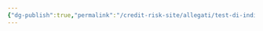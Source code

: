 ```yaml
---
{"dg-publish":true,"permalink":"/credit-risk-site/allegati/test-di-indipendenza-2023-01-05-17-55-39-excalidraw/","tags":["excalidraw"]}
---
```

<style> .container {font-family: sans-serif; text-align: center;} .button-wrapper button {z-index: 1;height: 40px; width: 100px; margin: 10px;padding: 5px;} .excalidraw .App-menu_top .buttonList { display: flex;} .excalidraw-wrapper { height: 800px; margin: 50px; position: relative;} :root[dir="ltr"] .excalidraw .layer-ui__wrapper .zen-mode-transition.App-menu_bottom--transition-left {transform: none;} </style><script src="https://cdn.jsdelivr.net/npm/react@17/umd/react.production.min.js"></script><script src="https://cdn.jsdelivr.net/npm/react-dom@17/umd/react-dom.production.min.js"></script><script type="text/javascript" src="https://cdn.jsdelivr.net/npm/@excalidraw/excalidraw@0/dist/excalidraw.production.min.js"></script><div id="Test_di_indipendenza_2023-01-05_1755.39.excalidraw.md"></div><script>(function(){const InitialData={"type":"excalidraw","version":2,"source":"https://excalidraw.com","elements":[{"id":"w4qNbKUxvwiMcSXf8Q06Q","type":"image","x":-202.60688526333658,"y":-205.10000610351562,"width":437.6137339055794,"height":348,"angle":0,"strokeColor":"transparent","backgroundColor":"transparent","fillStyle":"hachure","strokeWidth":1,"strokeStyle":"solid","roughness":1,"opacity":100,"groupIds":[],"strokeSharpness":"round","seed":1962305226,"version":52,"versionNonce":2108280982,"isDeleted":false,"boundElements":null,"updated":1672937842484,"link":null,"locked":false,"status":"pending","fileId":"3f243ecaa48ee95c8a414b0e7763b08858d5a8f8","scale":[1,1]},{"id":"0pRv4w3sd8r67ef73WucA","type":"arrow","x":95.98947464792354,"y":-167.67895347193667,"width":103.15786261307562,"height":2.526317395662005,"angle":0,"strokeColor":"#d9480f","backgroundColor":"transparent","fillStyle":"hachure","strokeWidth":1,"strokeStyle":"solid","roughness":1,"opacity":100,"groupIds":[],"strokeSharpness":"round","seed":1471275862,"version":34,"versionNonce":1728687050,"isDeleted":false,"boundElements":null,"updated":1672937842484,"link":null,"locked":false,"points":[[0,0],[103.15786261307562,2.526317395662005]],"lastCommittedPoint":[103.15786261307562,2.526317395662005],"startBinding":null,"endBinding":{"elementId":"58lAEc40","focus":0.3117099380470308,"gap":11.369361136678492},"startArrowhead":null,"endArrowhead":"arrow"},{"id":"58lAEc40","type":"text","x":210.51669839767766,"y":-182.4022381665601,"width":102,"height":54,"angle":0,"strokeColor":"#d9480f","backgroundColor":"transparent","fillStyle":"hachure","strokeWidth":1,"strokeStyle":"solid","roughness":1,"opacity":100,"groupIds":[],"strokeSharpness":"sharp","seed":953513814,"version":209,"versionNonce":680480214,"isDeleted":false,"boundElements":[{"id":"0pRv4w3sd8r67ef73WucA","type":"arrow"}],"updated":1672937842484,"link":null,"locked":false,"text":"Analizzo B \ncondizionato ad A.\nA viene fissato e \ncambia B","rawText":"Analizzo B \ncondizionato ad A.\nA viene fissato e \ncambia B","fontSize":11.141944814321356,"fontFamily":1,"textAlign":"left","verticalAlign":"top","baseline":51,"containerId":null,"originalText":"Analizzo B \ncondizionato ad A.\nA viene fissato e \ncambia B"},{"id":"E_xysIVsT0YGF4ViN1BCB","type":"ellipse","x":63.56840274208474,"y":-123.0473648874383,"width":42.526309364720355,"height":60.21052310341281,"angle":0,"strokeColor":"#e67700","backgroundColor":"transparent","fillStyle":"hachure","strokeWidth":2,"strokeStyle":"solid","roughness":1,"opacity":100,"groupIds":[],"strokeSharpness":"sharp","seed":905310486,"version":76,"versionNonce":1479948810,"isDeleted":false,"boundElements":[{"id":"DpFsOiilkarPS-fKXLswB","type":"arrow"}],"updated":1672937859737,"link":null,"locked":false},{"type":"ellipse","version":181,"versionNonce":1863724106,"isDeleted":false,"id":"pL6lXHULNKtBNQoVvfhCN","fillStyle":"hachure","strokeWidth":2,"strokeStyle":"solid","roughness":1,"opacity":100,"angle":0,"x":-65.27368003443664,"y":48.74208149157076,"strokeColor":"#e67700","backgroundColor":"transparent","width":42.526309364720355,"height":60.21052310341281,"seed":1817387798,"groupIds":[],"strokeSharpness":"sharp","boundElements":[{"id":"H0Yvj-YBNa4Kky-5C-pxy","type":"arrow"}],"updated":1672937869166,"link":null,"locked":false},{"type":"ellipse","version":113,"versionNonce":269777226,"isDeleted":false,"id":"T4tbywFLsLu1LKhXz9X8d","fillStyle":"hachure","strokeWidth":2,"strokeStyle":"solid","roughness":1,"opacity":100,"angle":0,"x":125.77895154451062,"y":40.63683760793586,"strokeColor":"#e67700","backgroundColor":"transparent","width":42.526309364720355,"height":60.21052310341281,"seed":1980667542,"groupIds":[],"strokeSharpness":"sharp","boundElements":[{"id":"uEB6bDUGWBtMXURqhWbM8","type":"arrow"}],"updated":1672937874501,"link":null,"locked":false},{"id":"DpFsOiilkarPS-fKXLswB","type":"arrow","x":99.89401294187257,"y":-66.36704958423606,"width":114.88327216579333,"height":37.75724465990017,"angle":0,"strokeColor":"#e67700","backgroundColor":"transparent","fillStyle":"hachure","strokeWidth":0.5,"strokeStyle":"solid","roughness":1,"opacity":100,"groupIds":[],"strokeSharpness":"round","seed":622366218,"version":450,"versionNonce":1827850838,"isDeleted":false,"boundElements":null,"updated":1672937959231,"link":null,"locked":false,"points":[[0,0],[114.88327216579333,37.75724465990017]],"lastCommittedPoint":[124.21049419202302,38.31579911081414],"startBinding":{"elementId":"E_xysIVsT0YGF4ViN1BCB","focus":0.7002254898215028,"gap":3.4308947022938447},"endBinding":{"elementId":"ZNM4Hcnr","focus":-0.2904909024043703,"gap":7.157946134868325},"startArrowhead":null,"endArrowhead":"arrow"},{"id":"H0Yvj-YBNa4Kky-5C-pxy","type":"arrow","x":-39.81098865189851,"y":46.168532642433334,"width":256.2725228343999,"height":67.10395341300773,"angle":0,"strokeColor":"#e67700","backgroundColor":"transparent","fillStyle":"hachure","strokeWidth":0.5,"strokeStyle":"solid","roughness":1,"opacity":100,"groupIds":[],"strokeSharpness":"round","seed":372664522,"version":501,"versionNonce":1074990998,"isDeleted":false,"boundElements":null,"updated":1672937959232,"link":null,"locked":false,"points":[[0,0],[256.2725228343999,-67.10395341300773]],"lastCommittedPoint":[265.68423622532896,-66.10526637027141],"startBinding":{"elementId":"pL6lXHULNKtBNQoVvfhCN","focus":-1.031568945377079,"gap":3.071321147654686},"endBinding":{"elementId":"ZNM4Hcnr","focus":0.4830288092272138,"gap":5.473697060032805},"startArrowhead":null,"endArrowhead":"arrow"},{"id":"uEB6bDUGWBtMXURqhWbM8","type":"arrow","x":151.79439475854147,"y":39.41880082432476,"width":67.19341666491388,"height":51.09177149956835,"angle":0,"strokeColor":"#e67700","backgroundColor":"transparent","fillStyle":"hachure","strokeWidth":0.5,"strokeStyle":"solid","roughness":1,"opacity":100,"groupIds":[],"strokeSharpness":"round","seed":1441338710,"version":472,"versionNonce":1769516246,"isDeleted":false,"boundElements":null,"updated":1672937959232,"link":null,"locked":false,"points":[[0,0],[67.19341666491388,-51.09177149956835]],"lastCommittedPoint":[75.36839535361844,-48.42106869346219],"startBinding":{"elementId":"T4tbywFLsLu1LKhXz9X8d","focus":-0.8122312175940468,"gap":1.898918934707197},"endBinding":{"elementId":"ZNM4Hcnr","focus":0.5783843348472868,"gap":2.9474198190788456},"startArrowhead":null,"endArrowhead":"arrow"},{"id":"ZNM4Hcnr","type":"text","x":221.9352312425342,"y":-41.5464550427253,"width":114.10842256324571,"height":44.31395050999834,"angle":0,"strokeColor":"#c92a2a","backgroundColor":"transparent","fillStyle":"hachure","strokeWidth":0.5,"strokeStyle":"solid","roughness":1,"opacity":100,"groupIds":[],"strokeSharpness":"sharp","seed":75634774,"version":319,"versionNonce":1675812118,"isDeleted":false,"boundElements":[{"id":"DpFsOiilkarPS-fKXLswB","type":"arrow"},{"id":"H0Yvj-YBNa4Kky-5C-pxy","type":"arrow"},{"id":"uEB6bDUGWBtMXURqhWbM8","type":"arrow"}],"updated":1672937959231,"link":null,"locked":false,"text":"Sia la marginale di B\nche le condizionate di B\nrisultano avere le\nstesse frequenze relative","rawText":"Sia la marginale di B\nche le condizionate di B\nrisultano avere le\nstesse frequenze relative","fontSize":8.86279010199967,"fontFamily":1,"textAlign":"left","verticalAlign":"top","baseline":41.31395050999834,"containerId":null,"originalText":"Sia la marginale di B\nche le condizionate di B\nrisultano avere le\nstesse frequenze relative"}],"appState":{"theme":"light","viewBackgroundColor":"#ffffff","currentItemStrokeColor":"#c92a2a","currentItemBackgroundColor":"transparent","currentItemFillStyle":"hachure","currentItemStrokeWidth":0.5,"currentItemStrokeStyle":"solid","currentItemRoughness":1,"currentItemOpacity":100,"currentItemFontFamily":1,"currentItemFontSize":16,"currentItemTextAlign":"left","currentItemStrokeSharpness":"sharp","currentItemStartArrowhead":null,"currentItemEndArrowhead":"arrow","scrollX":370.11580778423104,"scrollY":214.52105873509456,"zoom":{"value":1.9000000000000001},"currentItemLinearStrokeSharpness":"round","gridSize":null,"colorPalette":{}},"files":{}};InitialData.scrollToContent=true;App=()=>{const e=React.useRef(null),t=React.useRef(null),[n,i]=React.useState({width:void 0,height:void 0});return React.useEffect(()=>{i({width:t.current.getBoundingClientRect().width,height:t.current.getBoundingClientRect().height});const e=()=>{i({width:t.current.getBoundingClientRect().width,height:t.current.getBoundingClientRect().height})};return window.addEventListener("resize",e),()=>window.removeEventListener("resize",e)},[t]),React.createElement(React.Fragment,null,React.createElement("div",{className:"excalidraw-wrapper",ref:t},React.createElement(ExcalidrawLib.Excalidraw,{ref:e,width:n.width,height:n.height,initialData:InitialData,viewModeEnabled:!0,zenModeEnabled:!0,gridModeEnabled:!1})))},excalidrawWrapper=document.getElementById("Test_di_indipendenza_2023-01-05_1755.39.excalidraw.md");ReactDOM.render(React.createElement(App),excalidrawWrapper);})();</script>